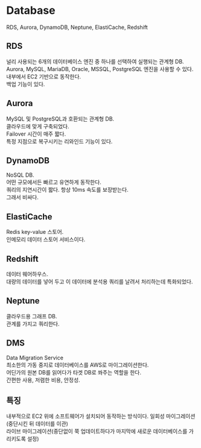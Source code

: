 # Database
RDS, Aurora, DynamoDB, Neptune, ElastiCache, Redshift

## RDS
널리 사용되는 6개의 데이터베이스 엔진 중 하나를 선택하여 실행되는 관계형 DB.  
Aurora, MySQL, MariaDB, Oracle, MSSQL, PostgreSQL 엔진을 사용할 수 있다.  
내부에서 EC2 기반으로 동작한다.  
백업 기능이 있다.  

## Aurora
MySQL 및 PostgreSQL과 호환되는 관계형 DB.   
클라우드에 맞게 구축되었다.  
Failover 시간이 매주 짧다.  
특정 지점으로 복구시키는 리와인드 기능이 있다.  

## DynamoDB
NoSQL DB.  
어떤 규모에서든 빠르고 유연하게 동작한다.  
쿼리의 지연시간이 짧다. 항상 10ms 속도를 보장받는다.  
그래서 비싸다.  

## ElastiCache
Redis key-value 스토어.  
인메모리 데이터 스토어 서비스이다.  

## Redshift
데이터 웨어하우스.  
대량의 데이터를 넣어 두고 이 데이터에 분석용 쿼리를 날려서 처리하는데 특화되었다.  

## Neptune
클라우드용 그래프 DB.  
관계를 가지고 쿼리한다.  

## DMS
Data Migration Service  
최소한의 가동 중지로 데이터베이스를 AWS로 마이그레이션한다.  
어딘가의 원본 DB를 읽어다가 타겟 DB로 쏴주는 역할을 한다.  
간편한 사용, 저렴한 비용, 안정성.

## 특징
내부적으로 EC2 위에 소프트웨어가 설치되어 동작하는 방식이다.
일회성 마이그레이션(중단시킨 뒤 데이터를 이관)  
라이브 마이그레이션(중단없이 쭉 업데이트하다가 마지막에 새로운 데이터베이스를 가리키도록 설정)
